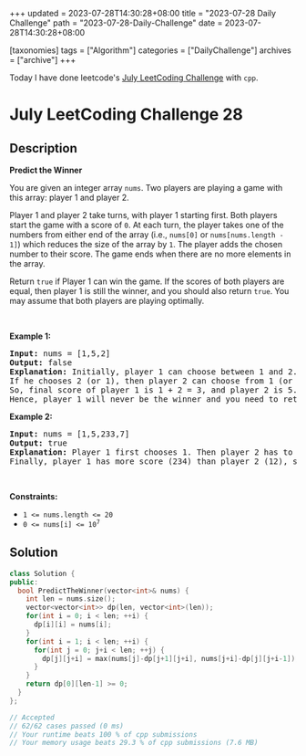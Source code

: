 +++
updated = 2023-07-28T14:30:28+08:00
title = "2023-07-28 Daily Challenge"
path = "2023-07-28-Daily-Challenge"
date = 2023-07-28T14:30:28+08:00

[taxonomies]
tags = ["Algorithm"]
categories = ["DailyChallenge"]
archives = ["archive"]
+++

Today I have done leetcode's [July LeetCoding Challenge](https://leetcode.com/problems/predict-the-winner/) with `cpp`.

<!-- more -->

# July LeetCoding Challenge 28

## Description

**Predict the Winner**

<p>You are given an integer array <code>nums</code>. Two players are playing a game with this array: player 1 and player 2.</p>

<p>Player 1 and player 2 take turns, with player 1 starting first. Both players start the game with a score of <code>0</code>. At each turn, the player takes one of the numbers from either end of the array (i.e., <code>nums[0]</code> or <code>nums[nums.length - 1]</code>) which reduces the size of the array by <code>1</code>. The player adds the chosen number to their score. The game ends when there are no more elements in the array.</p>

<p>Return <code>true</code> if Player 1 can win the game. If the scores of both players are equal, then player 1 is still the winner, and you should also return <code>true</code>. You may assume that both players are playing optimally.</p>

<p>&nbsp;</p>
<p><strong class="example">Example 1:</strong></p>

<pre>
<strong>Input:</strong> nums = [1,5,2]
<strong>Output:</strong> false
<strong>Explanation:</strong> Initially, player 1 can choose between 1 and 2. 
If he chooses 2 (or 1), then player 2 can choose from 1 (or 2) and 5. If player 2 chooses 5, then player 1 will be left with 1 (or 2). 
So, final score of player 1 is 1 + 2 = 3, and player 2 is 5. 
Hence, player 1 will never be the winner and you need to return false.
</pre>

<p><strong class="example">Example 2:</strong></p>

<pre>
<strong>Input:</strong> nums = [1,5,233,7]
<strong>Output:</strong> true
<strong>Explanation:</strong> Player 1 first chooses 1. Then player 2 has to choose between 5 and 7. No matter which number player 2 choose, player 1 can choose 233.
Finally, player 1 has more score (234) than player 2 (12), so you need to return True representing player1 can win.
</pre>

<p>&nbsp;</p>
<p><strong>Constraints:</strong></p>

<ul>
	<li><code>1 &lt;= nums.length &lt;= 20</code></li>
	<li><code>0 &lt;= nums[i] &lt;= 10<sup>7</sup></code></li>
</ul>


## Solution

``` cpp
class Solution {
public:
  bool PredictTheWinner(vector<int>& nums) {
    int len = nums.size();
    vector<vector<int>> dp(len, vector<int>(len));
    for(int i = 0; i < len; ++i) {
      dp[i][i] = nums[i];
    }
    for(int i = 1; i < len; ++i) {
      for(int j = 0; j+i < len; ++j) {
        dp[j][j+i] = max(nums[j]-dp[j+1][j+i], nums[j+i]-dp[j][j+i-1]);
      }
    }
    return dp[0][len-1] >= 0;
  }
};

// Accepted
// 62/62 cases passed (0 ms)
// Your runtime beats 100 % of cpp submissions
// Your memory usage beats 29.3 % of cpp submissions (7.6 MB)
```
